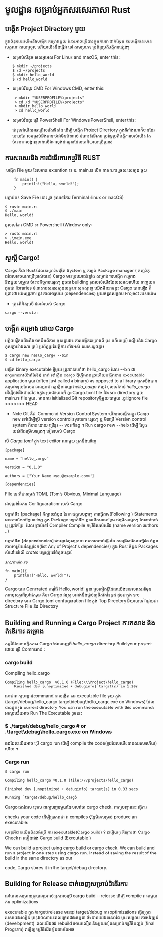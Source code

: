 # មូលដ្ឋាន សម្រាប់អ្នកសរសេរភាសា Rust


##  បង្កើត  Project Directory មួយ

ក្នុងចំនុចនេះយើងនឹងបង្កើត គម្រោងមួយ ដែលអាចប្រើបាន​ក្នុងការងារជាក់ស្តែង  ការបង្កើតនេះមានលក្ខណៈ ងាយស្រួល ហើយយើងនឹងធ្វើវា ទៅ តាមប្រភេទ ប្រព័ន្ធប្រតិបត្តិការផ្សេងៗ ​


*  សម្រាប់លីនុច មេសអូអេស  For Linux and macOS, enter this:

    ```
    $ mkdir ~/projects
    $ cd ~/projects
    $ mkdir hello_world
    $ cd hello_world
    ```

*  សម្រាប់វិនដូរ​ CMD For Windows CMD, enter this:
   ```
    > mkdir "%USERPROFILE%\projects"
    > cd /d "%USERPROFILE%\projects"
    > mkdir hello_world
    > cd hello_world
    ```

* សម្រាប់វិនដូរ ប្រើ PowerShell For Windows PowerShell, enter this:

    ជាទូទៅយើងអាចជ្រើសរើសទីតាំង ដើម្បី បង្កើត Project Directory ក្នុងទីតាំងណាក៏បានដែរ អោយតែ សមស្រប់និងធានាថាវាមិនប៉ះពាល់ ចំពោះដំនើរការ ប្រព័ន្ធប្រតិបត្តិការរបស់យើង តែចំពោះការបង្ហាញខាងលើវាជាស្តង់ដារមួយដែលគេនិយាយប្រើប្រាស់

## ការសរសេរនិង ការដំនើរការ​កម្មវិធី RUST 

​ បង្កើត File មួយ ដែលមាន  extention rs  ឧ. main.rs 
បើក main.rs រួចសរសេរកូដ ចូល 

```
    fn main() {
        println!("Hello, world!");
    }
```
បន្ទាប់មក Save File នោះ ​រួច 
ចូលទៅការ Terminal (linux or macOS)
```
$ rustc main.rs
$ ./main
Hello, world!
```
 ចូលទៅការ CMD or Powershell (Window only)
```
> rustc main.rs
> .\main.exe
Hello, world!
```

## សួស្តី Cargo!
Cargo គឺជា Rust ដែលសម្រាប់បង្កើត System ឬ កញ្ចប់ Package manager ( កញ្ចប់កូដដែលអាចយកប្រើប្រាស់បាន)
Cargo មានប្រយោជន៍ខ្លាំង សម្រាប់ការបង្កើត គម្រោង និងជួយសម្រួល ចំពោះកិច្ចការផ្សេងៗ ដូចជា building កូដរបស់យើងដែលសរសេរហើយ ទាញយកដូចជា libraries​ ចំពោះការសរសេរកូដលក្ខណៈស្មុកស្មាញ យើងមិនអាចខ្វះ Cargo បានឡើង ក៏ព្រោះថា យើងត្រូវការ នូវ ភាពអាស្រ័យ (dependencies) មួយចំនួនសម្រាប់ Project របស់យើង 
 
* ត្រួតពិនិត្យលើ ជំនាន់របស់ Cargo  
```
cargo --version
```


## បង្កើត គម្រោង ដោយ Cargo 

បន្តិចទៀតយើងនឹងអាចដឹងពីភាព ខុសគ្នារវាង ការបង្កើតគម្រោងពី មុន ហើយប្រៀបធៀបនិង Cargo ខុសគ្នាយ៉ាងណា​
គ្រប់ ប្រព័ន្ធប្រតិបត្តិការ ទាំងអស់ សរសេរដូចគ្នា៖ 

```
$ cargo new hello_cargo --bin
$ cd hello_cargo
```

បង្កើត binary executable​ ថ្មីមួយ ត្រូវបានហៅថា hello_cargo
ដែល --bin ជា argument(ប៉ារ៉ាមែទ័រ) ដាក់ ទៅហ្នឹង cargo ថ្មីហ្នឹងឯង​ រួចហើយបង្កើតបាន  executable application​ មួយ
(often just called a binary) as opposed to a library
ពួកយើងបាន គម្រោងមួយ​ដែលមានឈ្មោះថា​ សួស្តីខារហ្គោ *hello_cargo*   ឥលូវ ចូលទៅកាន់ *hello_cargo*  ដើម្បីចង់ដឹងថានៅខាងក្នុង ប្រជេកមានអី ខ្លះ 
Cargo.toml file និង src ​directory មួយ
 main.rs file​ មួយ . មានការ initialized  Git ​repository​ ថ្មីមួយ ជាមួយ  .gitignore file
<<<<<<< HEAD

 * Note 
 Git គឺជា Commond Version Control System យើងអាចធ្វើការប្តូរ Cargo new ទៅដើម្បីប្រើ version control system ផ្សេងៗ ឬ មិនប្រើ Version control system ក៏បាន ដោយ ប្រើនូវ -- vcs flag ។ Run cargo new --help ដើម្បី ស្វែងយល់ពីជម្រើសផ្សេងៗ ទៀតរបស់ Cargo 

បើ *Cargo.toml* ក្នុង text editor ណាមួយ   អ្នកនឹងឃើញ 

```
[package]

name = "hello_cargo"

version = "0.1.0"

authors = ["Your Name <you@example.com>"]

[dependencies]
```
FIle នេះគឺជាទម្រង់ TOML (Tom’s Obvious, Minimal Language) 

ជាទម្រង់នៃការ Configuarationr របស់ Cargo 

 បន្ទាត់ទី១ [package] គឺក្បាលដំបូង នៃការជង្អុលបង្ហាញ ការធ្វើតាម(Following ) Statements មានការConfiguaring ក្នុង Package 
 បន្ទាត់ទី២ ពួកយើងអាចបន្ថែម ជម្រើសផ្សេងៗ ដែលចាំបាច់ ឬ ត្រូវកែប្រែ ​ ដែល ប្រាប់ទៅ  Compiler Compile កម្មវិធីរបស់យើង (name version authors ..)

បន្ទាត់ទី៣ [dependencies] ជាបន្ទាត់ចុងក្រោយ វាជាការាចាប់ផ្តើមនៃ ការជ្រើសរើសបញ្ជីរនៃ ចំនួនភាពអាស្រ័យនៃប្រូជែក(list Any of Project's dependencies) ក្នុង Rust ចំនួន Packages សំដៅទៅលើ *crates*  បង្ហាញ់នៅចំនុចបន្ទាប់

*src/main.rs*
```
fn main(){
    println!("Hello, world!");
}
```
Cargo បាន Generated​ កម្មវិធី Hello, world! មួយ ស្រដៀងអ្វីដែលយើងបានសរសេរពីមុន ភាពខុសគ្នាពីប្រជែកមុន គឺថា Cargo វាស្រួលជាងនឹងផ្តល់ឲ្យទីតាំងនៃកូដ ដូចជាក្នុង src directory មាន Cargo.toml confuguration file ក្នុង Top Directory 
និយាយទៅវាជួយជា Structure File និង Directory 

## Building and Running a Cargo Project ការកសាង និង តំនើរការ គម្រោង
កម្មវិធីដែលបង្កើតតាម Cargo ដែលចេញពី *hello_cargo* directory Build your project ដោយ ប្រើ Command : 

 ### cargo build
 
 Compiling hello_cargo 

```` 
Compiling hello_cargo  v0.1.0 (File:\\\Project\hello_cargo)
    Finished dev [unoptimized + debuginfo] target(s) in 1.20s
````
នេះជាពាក្យបញ្ជារ(command)ការបង្កើត ការ executable file​ មួយ ក្នុង (target/debug/hello_cargo​ target\debug\hello_cargo.exe on Windows) ដែលបានផ្ទុកក្នុង current directory 
You can run the executable with this command:
អាលូវយើងអាច Run The Executable ដូចនេះ 
### $ ./target/debug/hello_cargo # or .\target\debug\hello_cargo.exe on Windows
ផងដែលយើងអាច ប្រើ cargo run ដើម្បី compile the code(កូដដែលយើងបានសរសេរហើយ) ហើយ​ ។
### Cargo run 
```
$ cargo run

Compiling hello_cargo v0.1.0 (file:///projects/hello_cargo)

Finished dev [unoptimized + debuginfo] target(s) in 0.33 secs

Running `target/debug/hello_cargò
```  

Cargo ផងដែល ផ្តោល ពាក្យបញ្ជារមួយដែលហៅថា cargo check. ពាក្យបញ្ជារនេះ ធ្វើការ 

 checks your code ដើម្បីប្រាកដថា​ វា compiles ប៉ុន្តែមិនសម្រាប់  produce an executable:

ហេតុអីបានយើងមិនចង់ប្រើ ការ executable(Cargo build) ? ជារឿយៗ ក៏ព្រោះថា Cargo Check វា លឿងជាង Cargo build (Executable )

We can build a project using cargo build or cargo check.
We can build and run a project in one step using cargo run.
Instead of saving the result of the build in the same directory as our

code, Cargo stores it in the target/debug directory.

## Building for Release ដាក់ចេញសម្រាប់ដំនើរការ
នៅពេល គម្រោងត្រូវបានរួចរាល់ អ្នកអាចប្រើ cargo build --release ដើម្បី compile វា ជាមួយ ការ optimizations 

executable ក្នុង target/release មាននូវ target/debug ការ optimizations ធ្វើឲ្យកូដរបស់យើងលឿន ប៉ុន្តែវាចំណាយពេលច្រើនជាងធម្មតា  ចឹងបានយើងមានពីវិធី មួយសម្រាប់ ការអវិវឌ្ឍន៍ (development) ពេលយើងចង់ rebuild អោយលឿន និងមួយទៀតសម្រាប់កម្មវិធីបញ្ជប់ (final Program) វាធ្វើឲ្យកម្មវិធីដើរឡើនតាមតែអាច 

